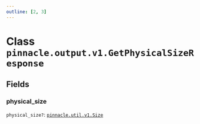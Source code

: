 ```yaml
---
outline: [2, 3]
---
```


# Class `pinnacle.output.v1.GetPhysicalSizeResponse`




## Fields

### physical_size <Badge type="danger" text="nullable" />

`physical_size?`: <code><a href="/lua-reference/classes/pinnacle.util.v1.Size">pinnacle.util.v1.Size</a></code>




